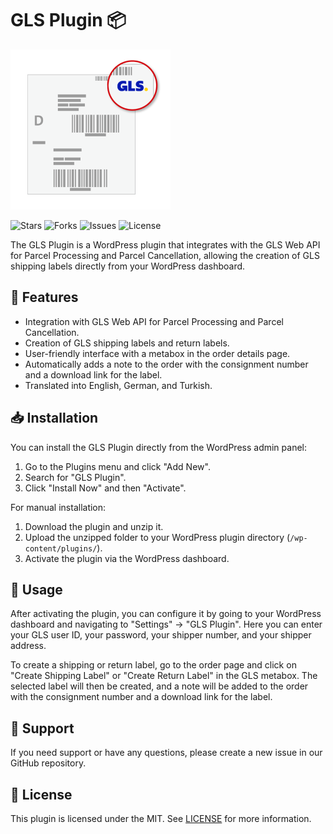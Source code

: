 # GLS Plugin 📦

![GLS Plugin Logo](./icon-256x256.png)

![Stars](https://img.shields.io/github/stars/caglarop/gls-plugin)
![Forks](https://img.shields.io/github/forks/caglarop/gls-plugin)
![Issues](https://img.shields.io/github/issues/caglarop/gls-plugin)
![License](https://img.shields.io/github/license/caglarop/gls-plugin)

The GLS Plugin is a WordPress plugin that integrates with the GLS Web API for Parcel Processing and Parcel Cancellation, allowing the creation of GLS shipping labels directly from your WordPress dashboard.

## 🌟 Features

- Integration with GLS Web API for Parcel Processing and Parcel Cancellation.
- Creation of GLS shipping labels and return labels.
- User-friendly interface with a metabox in the order details page.
- Automatically adds a note to the order with the consignment number and a download link for the label.
- Translated into English, German, and Turkish.

## 📥 Installation

You can install the GLS Plugin directly from the WordPress admin panel:

1. Go to the Plugins menu and click "Add New".
2. Search for "GLS Plugin".
3. Click "Install Now" and then "Activate".

For manual installation:

1. Download the plugin and unzip it.
2. Upload the unzipped folder to your WordPress plugin directory (`/wp-content/plugins/`).
3. Activate the plugin via the WordPress dashboard.

## 🚀 Usage

After activating the plugin, you can configure it by going to your WordPress dashboard and navigating to "Settings" -> "GLS Plugin". Here you can enter your GLS user ID, your password, your shipper number, and your shipper address.

To create a shipping or return label, go to the order page and click on "Create Shipping Label" or "Create Return Label" in the GLS metabox. The selected label will then be created, and a note will be added to the order with the consignment number and a download link for the label.

## 🙋 Support

If you need support or have any questions, please create a new issue in our GitHub repository.

## 📄 License

This plugin is licensed under the MIT. See [LICENSE](LICENSE) for more information.
